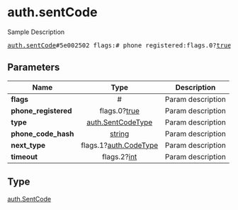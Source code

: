 # auth.sentCode

Sample Description

<pre>
<a href="../constructor/auth.sentCode.md">auth.sentCode</a>#5e002502 flags:# phone_registered:flags.0?<a href="../type/true.md">true</a> type:<a href="../type/auth.SentCodeType.md">auth.SentCodeType</a> phone_code_hash:<a href="../type/string.md">string</a> next_type:flags.1?<a href="../type/auth.CodeType.md">auth.CodeType</a> timeout:flags.2?<a href="../type/int.md">int</a> = <a href="../type/auth.SentCode.md">auth.SentCode</a>;
</pre>
## Parameters

| Name | Type | Description |
|------|:----:|-------------|
| **flags** | # | Param description |
| **phone_registered** | flags.0?<a href="../type/true.md">true</a> | Param description |
| **type** | <a href="../type/auth.SentCodeType.md">auth.SentCodeType</a> | Param description |
| **phone_code_hash** | <a href="../type/string.md">string</a> | Param description |
| **next_type** | flags.1?<a href="../type/auth.CodeType.md">auth.CodeType</a> | Param description |
| **timeout** | flags.2?<a href="../type/int.md">int</a> | Param description |

## Type

<a href="../type/auth.SentCode.md">auth.SentCode</a>
